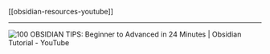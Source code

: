 [[obsidian-resources-youtube]]

---

![100 OBSIDIAN TIPS: Beginner to Advanced in 24 Minutes | Obsidian Tutorial - YouTube](https://www.youtube.com/watch?v=wKNWMBeGCuU)